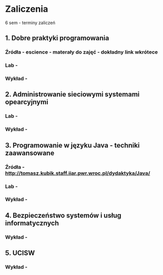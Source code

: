 # Zaliczenia
6 sem - terminy zaliczeń 


##  1. Dobre praktyki programowania 
### Źródła - escience - materały do zajęć - dokładny link wkrótece 
### Lab - 
### Wykład - 

## 2. Administrowanie sieciowymi systemami opearcyjnymi
### Lab - 
### Wykład - 

## 3. Programowanie w języku Java - techniki zaawansowane 
### Źródła - http://tomasz.kubik.staff.iiar.pwr.wroc.pl/dydaktyka/Java/
### Lab - 
### Wykład - 


## 4. Bezpieczeństwo systemów i usług informatycznych 
### Wykład - 

## 5. UCISW 
### Wykład - 
